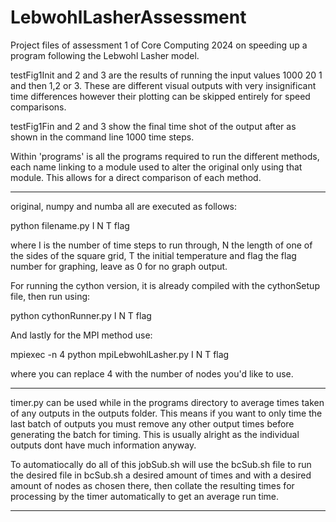 # LebwohlLasherAssessment

Project files of assessment 1 of Core Computing 2024 on speeding up a program following the Lebwohl Lasher model.

testFig1Init and 2 and 3 are the results of running the input values 1000 20 1 and then 1,2 or 3. These are different visual outputs with very insignificant time differences however their plotting can be skipped entirely for speed comparisons.

testFig1Fin and 2 and 3 show the final time shot of the output after as shown in the command line 1000 time steps. 

Within 'programs' is all the programs required to run the different methods, each name linking to a module used to alter the original only using that module. This allows for a direct comparison of each method.

-------

original, numpy and numba all are executed as follows:

python filename.py I N T flag

where I is the number of time steps to run through, N the length of one of the sides of the square grid, T the initial temperature and flag the flag number for graphing, leave as 0 for no graph output.

For running the cython version, it is already compiled with the cythonSetup file, then run using:

python cythonRunner.py I N T flag

And lastly for the MPI method use:

mpiexec -n 4 python mpiLebwohlLasher.py I N T flag

where you can replace 4 with the number of nodes you'd like to use.

-------

timer.py can be used while in the programs directory to average times taken of any outputs in the outputs folder. This means if you want to only time the last batch of outputs you must remove any other output times before generating the batch for timing. This is usually alright as the individual outputs dont have much information anyway.

To automatiocally do all of this jobSub.sh will use the bcSub.sh file to run the desired file in bcSub.sh a desired amount of times and with a desired amount of nodes as chosen there, then collate the resulting times for processing by the timer automatically to get an average run time.

-------
